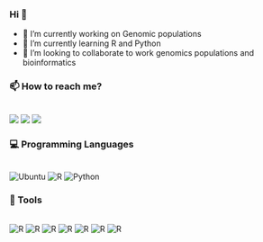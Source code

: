 ### Hi 👋 

- 🧬 I’m currently working on Genomic populations
- 🌱 I’m currently learning R and Python
- 🔬 I’m looking to collaborate to work genomics populations and bioinformatics 

### 📫 How to reach me?
<div> 
<div style="display: inline_block"><br>
  <a href="https://julianquinterog.netlify.app/" target="_blank"><img src="https://img.shields.io/badge/Netlify-00C7B7?style=for-the-badge&logo=netlify&logoColor=white" target="_blank"></a> 
  <a href = "mailto:julianquintero1924@gmail.com"><img src="https://img.shields.io/badge/-Gmail-%23333?style=for-the-badge&logo=gmail&logoColor=white" target="_blank"></a>
    <a href = "https://twitter.com/Julian1924"><img src="https://img.shields.io/badge/Twitter-1DA1F2?style=for-the-badge&logo=twitter&logoColor=white"></a>

 
</div>


### 💻 Programming Languages


</div>
<div style="display: inline_block"><br>
<img title="Ubuntu" alt="Ubuntu" src="https://img.shields.io/badge/Ubuntu-E95420?style=for-the-badge&logo=ubuntu&logoColor=white">
<img title="R" alt="R" src="https://img.shields.io/badge/R-276DC3?style=for-the-badge&logo=r&logoColor=white">  
<img title="Python" alt="Python" src="https://img.shields.io/badge/Python-FFD43B?style=for-the-badge&logo=python&logoColor=blue">
    
</div>


### 🔧 Tools 

</div>
<div style="display: inline_block"><br>  
<img title="R studio" alt="R" src="https://img.shields.io/badge/RStudio-75AADB?style=for-the-badge&logo=RStudio&logoColor=white">
<img title="Visual Studio" alt="R" src="https://img.shields.io/badge/VSCode-0078D4?style=for-the-badge&logo=visual%20studio%20code&logoColor=white">
<img title="Git" alt="R" src="https://img.shields.io/badge/GIT-E44C30?style=for-the-badge&logo=git&logoColor=white">
<img title="Conda" alt="R" src="https://img.shields.io/badge/conda-342B029.svg?&style=for-the-badge&logo=anaconda&logoColor=white">
<img title="Markdown" alt="R" src="https://img.shields.io/badge/Markdown-000000?style=for-the-badge&logo=markdown&logoColor=white">
<img title="Jupyter" alt="R" src="https://img.shields.io/badge/Jupyter-F37626.svg?&style=for-the-badge&logo=Jupyter&logoColor=white">
<img title="Git" alt="R" src="https://img.shields.io/badge/GitHub-100000?style=for-the-badge&logo=github&logoColor=white">
  
</div>


